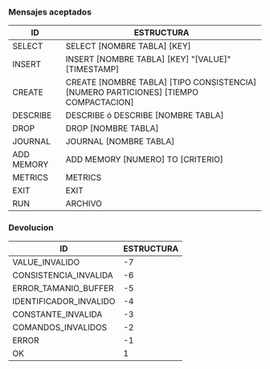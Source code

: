 ### Mensajes aceptados

| ID | ESTRUCTURA |
| ------ | ------ |
| SELECT | SELECT [NOMBRE TABLA] [KEY] |
| INSERT | INSERT [NOMBRE TABLA] [KEY] "[VALUE]" [TIMESTAMP] |
| CREATE | CREATE [NOMBRE TABLA] [TIPO CONSISTENCIA] [NUMERO PARTICIONES] [TIEMPO COMPACTACION] |
| DESCRIBE | DESCRIBE  ó  DESCRIBE [NOMBRE TABLA] |
| DROP | DROP [NOMBRE TABLA] |
| JOURNAL | JOURNAL [NOMBRE TABLA] |
| ADD MEMORY | ADD MEMORY [NUMERO] TO [CRITERIO] |
| METRICS | METRICS |
| EXIT | EXIT |
| RUN | ARCHIVO |

### Devolucion

| ID | ESTRUCTURA |
| ------ | ------ |
| VALUE_INVALIDO | -7 |
| CONSISTENCIA_INVALIDA | -6 |
| ERROR_TAMANIO_BUFFER | -5 |
| IDENTIFICADOR_INVALIDO | -4 |
| CONSTANTE_INVALIDA | -3 |
| COMANDOS_INVALIDOS | -2 |
| ERROR | -1 |
| OK | 1 |